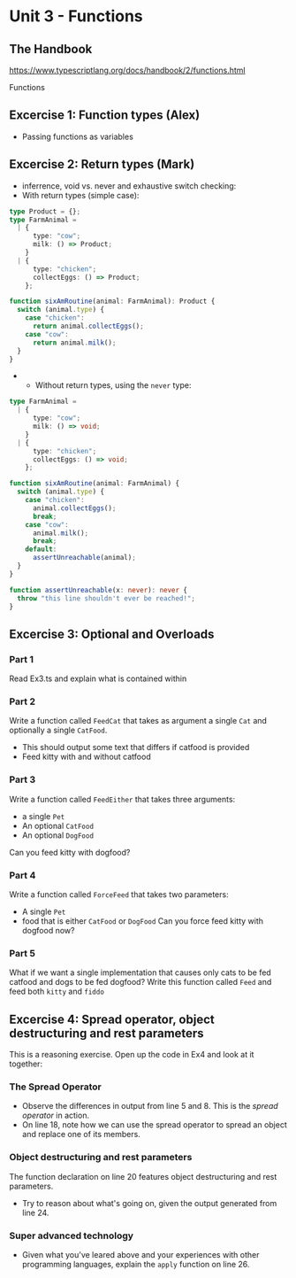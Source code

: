 # Unit 3 - Functions

## The Handbook
https://www.typescriptlang.org/docs/handbook/2/functions.html

Functions

## Excercise 1: Function types (Alex)

- Passing functions as variables

## Excercise 2: Return types (Mark)

- inferrence, void vs. never and exhaustive switch checking:
- With return types (simple case):

```ts
type Product = {};
type FarmAnimal =
  | {
      type: "cow";
      milk: () => Product;
    }
  | {
      type: "chicken";
      collectEggs: () => Product;
    };

function sixAmRoutine(animal: FarmAnimal): Product {
  switch (animal.type) {
    case "chicken":
      return animal.collectEggs();
    case "cow":
      return animal.milk();
  }
}
```

- - Without return types, using the `never` type:

```ts
type FarmAnimal =
  | {
      type: "cow";
      milk: () => void;
    }
  | {
      type: "chicken";
      collectEggs: () => void;
    };

function sixAmRoutine(animal: FarmAnimal) {
  switch (animal.type) {
    case "chicken":
      animal.collectEggs();
      break;
    case "cow":
      animal.milk();
      break;
    default:
      assertUnreachable(animal);
  }
}

function assertUnreachable(x: never): never {
  throw "this line shouldn't ever be reached!";
}
```

## Excercise 3: Optional and Overloads

### Part 1
Read Ex3.ts and explain what is contained within

### Part 2
Write a function called `FeedCat` that takes as argument a single `Cat` and optionally a single `CatFood`.
- This should output some text that differs if catfood is provided
- Feed kitty with and without catfood

### Part 3
Write a function called `FeedEither` that takes three arguments: 
- a single `Pet`
- An optional `CatFood`
- An optional `DogFood`

Can you feed kitty with dogfood?

### Part 4
Write a function called `ForceFeed` that takes two parameters:
- A single `Pet`
- food that is either `CatFood` or `DogFood`
Can you force feed kitty with dogfood now?

### Part 5
What if we want a single implementation that causes only cats to be fed catfood and dogs to be fed dogfood? Write this function called `Feed` and feed both `kitty` and `fiddo`

## Excercise 4: Spread operator, object destructuring and rest parameters

This is a reasoning exercise. Open up the code in Ex4 and look at it together:

### The Spread Operator

- Observe the differences in output from line 5 and 8. This is the *spread operator* in action.
- On line 18, note how we can use the spread operator to spread an object and replace one of its members.

### Object destructuring and rest parameters

The function declaration on line 20 features object destructuring and rest parameters.

- Try to reason about what's going on, given the output generated from line 24.

### Super advanced technology

- Given what you've leared above and your experiences with other programming languages, explain the `apply` function on line 26.